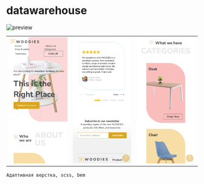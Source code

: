 # datawarehouse

![preview](/screenshots/fullpage.png)

<div align="center">
    <table>
    <tr>
        <td><img width="200" src="/screenshots/mobile1.png"/></td>
        <td><img width="200" src="/screenshots/mobile2.png"/></td>
        <td><img width="200" src="/screenshots/mobile3.png"/></td>
    </tr>
    </table>
</div>

    Адаптивная верстка, scss, bem
